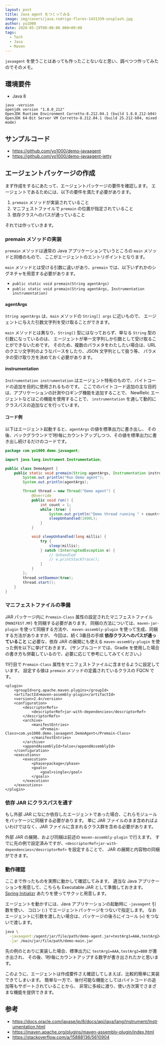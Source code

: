 ```yaml
---
layout: post
title: Java agent をつくってみる
image: img/covers/java.rodrigo-flores-1431339-unsplash.jpg
author: yo1000
date: 2020-05-19T00:00:00.000+09:00
tags:
  - Tech
  - Java
  - Maven
---
```


`javaagent` を使うことはあっても作ったことないなと思い、調べつつ作ってみたのでそのメモ。

## 環境要件
- Java 8

```
java -version
openjdk version "1.8.0_212"
OpenJDK Runtime Environment Corretto-8.212.04.1 (build 1.8.0_212-b04)
OpenJDK 64-Bit Server VM Corretto-8.212.04.1 (build 25.212-b04, mixed mode)
```


## サンプルコード
- https://github.com/yo1000/demo-javaagent
- https://github.com/yo1000/demo-javaagent-jetty


## エージェントパッケージの作成
まず作成をするにあたって、エージェントパッケージの要件を確認します。
エージェントであるためには、以下の要件を満たす必要があります。

1. `premain` メソッドが実装されていること
2. マニフェストファイルで `premain` の位置が指定されていること
3. 依存クラスへのパスが通っていること

それでは作っていきます。

### premain メソッドの実装
`premain` メソッドは通常の Java アプリケーションでいうところの `main` メソッドと同様のもので、
ここがエージェントのエントリポイントとなります。

`main` メソッドとは受ける引数に違いがあり、`premain` では、以下いずれかのシグネチャを用意する必要があります。

- `public static void premain(String agentArgs)`
- `public static void premain(String agentArgs, Instrumentation instrumentation)`

#### agentArgs
`String agentArgs` は、`main` メソッドの `String[] args` に近いもので、
エージェントに与えた引数文字列を受け取ることができます。

`main` メソッドとは異なり、`String[]` 型にはなっておらず、単なる `String` 型の引数になっているのは、
エージェントが単一文字列しか引数として受け取ることができないためです。
そのため、複数のパラメタをわたしたい場合は、URL のクエリ文字列のようなパースをしたり、JSON 文字列として扱う等、
パラメタの受け取り方を決めておく必要があります。

#### instrumentation
`Instrumentation instrumentation` はエージェント特有のもので、バイトコードの追加を目的に使用されるものです。
ここでのバイトコード追加の主な目的は、アプリケーションの計測やロギング機能を追加することで、
NewRelic エージェントなどはこの機能を使用することで、
`instrumentation` を通して動的にクラスパスの追加などを行っています。

#### コード例
以下はエージェント起動すると、`agentArgs` の値を標準出力に書き出し、
その後、バックグラウンドで1秒毎にカウントアップしつつ、その値を標準出力に書き出し続けるだけのコードです。

```java
package com.yo1000.demo.javaagent;

import java.lang.instrument.Instrumentation;

public class DemoAgent {
    public static void premain(String agentArgs, Instrumentation instrumentation) {
        System.out.println("Run Demo agent");
        System.out.println(agentArgs);

        Thread thread = new Thread("Demo agent") {
            @Override
            public void run() {
                int count = 1;
                while (true) {
                    System.out.println("Demo thread running " + count++);
                    sleepUnhandled(1000L);
                }
            }

            void sleepUnhandled(long millis) {
                try {
                    sleep(millis);
                } catch (InterruptedException e) {
                    // Unhandled
                    // e.printStackTrace();
                }
            }
        };
        thread.setDaemon(true);
        thread.start();
    }
}
```

### マニフェストファイルの準備
JAR パッケージ内に `Premain-Class` 属性の設定されたマニフェストファイル (`MANIFEST.MF`) を同梱する必要があります。
同梱の方法については、`maven-jar-plugin` を使って同梱する方法や、
`maven-assembly-plugin` を使って生成、同梱する方法がありますが、
今回は、続く3番目の手順 **依存クラスへのパスが通っていること** に必要な、依存 JAR の展開にも使える
`maven-assembly-plugin` を使った例を以下に挙げておきます。
(サンプルコードでは、Gradle を使用した場合の書き方も併載しているので、必要に応じて参考にしてみてください。)

11行目で `Premain-Class` 属性をマニフェストファイルに含ませるように設定しています。
設定する値は `premain` メソッドの定義されているクラスの FQCN です。

```xml{numberLines:true}{11}
<plugin>
    <groupId>org.apache.maven.plugins</groupId>
    <artifactId>maven-assembly-plugin</artifactId>
    <version>2.4</version>
    <configuration>
        <descriptorRefs>
            <descriptorRef>jar-with-dependencies</descriptorRef>
        </descriptorRefs>
        <archive>
            <manifestEntries>
                <Premain-Class>com.yo1000.demo.javaagent.DemoAgent</Premain-Class>
            </manifestEntries>
        </archive>
        <appendAssemblyId>false</appendAssemblyId>
    </configuration>
    <executions>
        <execution>
            <phase>package</phase>
            <goals>
                <goal>single</goal>
            </goals>
        </execution>
    </executions>
</plugin>
```

### 依存 JAR にクラスパスを通す
もし外部 JAR になにか依存したエージェントであった場合、これらモジュールをパッケージに同梱する必要があります。
単に JAR ファイルのまま含めればよいわけではなく、JAR ファイルに含まれるクラス群を含める必要があります。

外部 JAR の展開、および同梱は前述の `maven-assembly-plugin` で行えます。
すでに先の例で設定済みですが、`<descriptorRef>jar-with-dependencies</descriptorRef>` を設定することで、
JAR の展開と内容物の同梱ができます。

### 動作確認
ここまで作ったものを実際に動かして確認してみます。
適当な Java アプリケーションを用意して、こちらも Executable JAR として準備しておきます。
[Spring Initializr](https://start.spring.io/) あたりを使ってサクッと用意します。

エージェントを動かすには、Java アプリケーションの起動時に `-javaagent` 引数を使い、
コロン (`:`) でエージェントパッケージをつないで指定します。
なおエージェントに引数を渡したい場合は、パッケージの後ろにイコール (`=`) をつないで渡します。

```bash
java \
  -javaagent:/agent/jar/file/path/demo-agent.jar=testArg1=AAA,testArg2=BBB \
  -jar /main/jar/file/path/demo-main.jar
```

先の例のとおりに実装した場合、標準出力に `testArg1=AAA,testArg2=BBB` が書き出され、
その後、1秒毎にカウントアップする数字が書き出されたかと思います。

このように、エージェントは作成要件さえ確認してしまえば、比較的簡単に実装できてしまいます。
簡単な一方で、後付可能な機能としてはバイトコードの追加等もサポートされていることから、
非常に多岐に渡り、使い方次第でさまざまな機能を提供できます。


## 参考
- https://docs.oracle.com/javase/jp/8/docs/api/java/lang/instrument/Instrumentation.html
- https://maven.apache.org/plugins/maven-assembly-plugin/index.html
- https://stackoverflow.com/a/15888136/5610904
